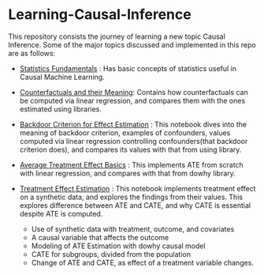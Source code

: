 # Learning-Causal-Inference

This repository consists the journey of learning a new topic Causal Inference. Some of the major topics discussed and implemented in this repo are as follows:

- [Statistics Fundamentals](https://github.com/S-acharya57/Learning-Causal-Inference/tree/main/StatisticsAndProbability) : Has basic concepts of statistics useful in Causal Machine Learning.

- [Counterfactuals and their Meaning](https://github.com/S-acharya57/Learning-Causal-Inference/blob/main/Counterfactuals.ipynb): Contains how counterfactuals can be computed via linear regression, and compares them with the ones estimated using libraries.

- [Backdoor Criterion for Effect Estimation](https://github.com/S-acharya57/Learning-Causal-Inference/blob/main/backdoor%20criterion.ipynb) : This notebook dives into the meaning of backdoor criterion, examples of confounders, values computed via linear regression controlling confounders(that backdoor criterion does), and compares its values with that from using library.

- [Average Treatment Effect Basics](https://github.com/S-acharya57/Learning-Causal-Inference/blob/main/Causal%20Inference%20ATE.ipynb) : This implements ATE from scratch with linear regression, and compares with that from dowhy library.

- [Treatment Effect Estimation](https://github.com/S-acharya57/Learning-Causal-Inference/blob/main/Understanding%20Treatment%20Effect%20Estimation.ipynb) : This notebook implements treatment effect on a synthetic data, and explores the findings from their values. This explores difference between ATE and CATE, and why CATE is essential despite ATE is computed.
  - Use of synthetic data with treatment, outcome, and covariates
  - A causal variable that affects the outcome
  - Modeling of ATE Estimation with dowhy causal model
  - CATE for subgroups, divided from the population
  - Change of ATE and CATE, as effect of a treatment variable changes.
